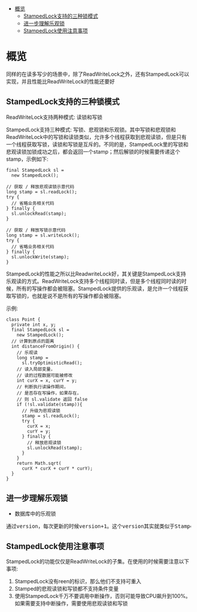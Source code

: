 <!-- TOC -->

- [概览](#概览)
    - [StampedLock支持的三种锁模式](#stampedlock支持的三种锁模式)
    - [进一步理解乐观锁](#进一步理解乐观锁)
    - [StampedLock使用注意事项](#stampedlock使用注意事项)

<!-- /TOC -->

# 概览

同样的在读多写少的场景中，除了ReadWriteLock之外，还有StampedLock可以实现，并且性能比ReadWriteLock的性能还要好

## StampedLock支持的三种锁模式

ReadWriteLock支持两种模式: 读锁和写锁

StampedLock支持三种模式: 写锁、悲观锁和乐观锁。其中写锁和悲观锁和ReadWriteLock中的写锁和读锁类似，允许多个线程获取到悲观读锁，但是只有一个线程获取写锁，读锁和写锁是互斥的。不同的是，StampedLock里的写锁和悲观读锁加锁成功之后，都会返回一个stamp；然后解锁的时候需要传递这个stamp，示例如下:

```
final StampedLock sl = 
  new StampedLock();
  
// 获取 / 释放悲观读锁示意代码
long stamp = sl.readLock();
try {
  // 省略业务相关代码
} finally {
  sl.unlockRead(stamp);
}

// 获取 / 释放写锁示意代码
long stamp = sl.writeLock();
try {
  // 省略业务相关代码
} finally {
  sl.unlockWrite(stamp);
}
```

StampedLock的性能之所以比ReadwriteLock好，其关键是StampedLock支持乐观读的方式。ReadWriteLock支持多个线程同时读，但是多个线程同时读的时候，所有的写操作都会被阻塞。StampedLock提供的乐观读，是允许一个线程获取写锁的，也就是说不是所有的写操作都会被阻塞。

示例:

```
class Point {
  private int x, y;
  final StampedLock sl = 
    new StampedLock();
  // 计算到原点的距离  
  int distanceFromOrigin() {
    // 乐观读
    long stamp = 
      sl.tryOptimisticRead();
    // 读入局部变量，
    // 读的过程数据可能被修改
    int curX = x, curY = y;
    // 判断执行读操作期间，
    // 是否存在写操作，如果存在，
    // 则 sl.validate 返回 false
    if (!sl.validate(stamp)){
      // 升级为悲观读锁
      stamp = sl.readLock();
      try {
        curX = x;
        curY = y;
      } finally {
        // 释放悲观读锁
        sl.unlockRead(stamp);
      }
    }
    return Math.sqrt(
      curX * curX + curY * curY);
  }
}
```

## 进一步理解乐观锁

* 数据库中的乐观锁

<pre>
通过version，每次更新的时候version+1。这个version其实就类似于StampedLock中的stamp
</pre>

## StampedLock使用注意事项

StampedLock的功能仅仅是ReadWriteLock的子集。在使用的时候需要注意以下事项:
1. StampedLock没有reen的标识，那么他们不支持可重入
2. Stamped的悲观读锁和写锁都不支持条件变量
3. 使用StampedLock千万不要调用中断操作，否则可能导致CPU飙升到100%。如果需要支持中断操作，需要使用悲观读锁和写锁